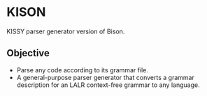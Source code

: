 KISON
=======================================

KISSY parser generator version of Bison.

 Objective
-------------------------------------------------------------------

* Parse any code according to its grammar file.
* A general-purpose parser generator that converts a grammar description
    for an LALR context-free grammar to any language.



